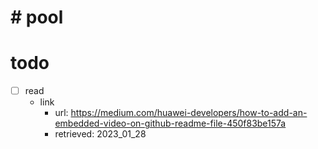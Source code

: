 # # pool

# todo
- [ ] read
  - link
    - url: https://medium.com/huawei-developers/how-to-add-an-embedded-video-on-github-readme-file-450f83be157a
    - retrieved: 2023_01_28
